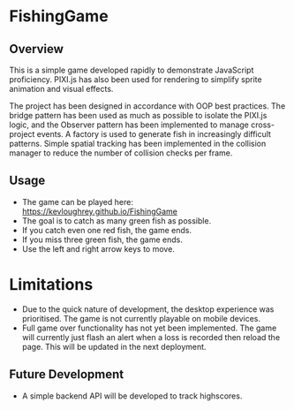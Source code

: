# FishingGame

## Overview
This is a simple game developed rapidly to demonstrate JavaScript proficiency. PIXI.js has also been used for rendering to simplify sprite animation and visual effects.

The project has been designed in accordance with OOP best practices. The bridge pattern has been used as much as possible to isolate the PIXI.js logic, and the Observer pattern has been implemented to manage cross-project events. A factory is used to generate fish in increasingly difficult patterns. Simple spatial tracking has been implemented in the collision manager to reduce the number of collision checks per frame.

## Usage
* The game can be played here: https://kevloughrey.github.io/FishingGame
* The goal is to catch as many green fish as possible.
* If you catch even one red fish, the game ends. 
* If you miss three green fish, the game ends. 
* Use the left and right arrow keys to move.

# Limitations
* Due to the quick nature of development, the desktop experience was prioritised. The game is not currently playable on mobile devices.
* Full game over functionality has not yet been implemented. The game will currently just flash an alert when a loss is recorded then reload the page. This will be updated in the next deployment.

## Future Development
* A simple backend API will be developed to track highscores.